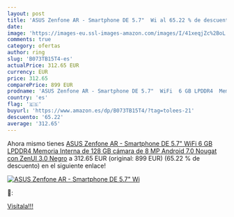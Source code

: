 ```yaml
---
layout: post
title: 'ASUS Zenfone AR - Smartphone DE 5.7"  Wi al 65.22 % de descuento'
date: 
image: 'https://images-eu.ssl-images-amazon.com/images/I/41xeqjZc%2BoL._SL200_.jpg'
comments: true
category: ofertas
author: ring
slug: 'B073TB15T4-es'
actualPrice: 312.65 EUR
currency: EUR
price: 312.65
comparePrice: 899 EUR
prodname: 'ASUS Zenfone AR - Smartphone DE 5.7"  WiFi  6 GB LPDDR4  Memoria Interna de 128 GB  cámara de 8 MP  Android 7.0 Nougat con ZenUI 3.0  Negro'
country: 'es'
flag: '🇪🇸'
buyurl: 'https://www.amazon.es/dp/B073TB15T4/?tag=tolees-21'
descuento: '65.22'
average: '312.65'
---
```


Ahora mismo tienes [ASUS Zenfone AR - Smartphone DE 5.7"  WiFi  6 GB LPDDR4  Memoria Interna de 128 GB  cámara de 8 MP  Android 7.0 Nougat con ZenUI 3.0  Negro](https://www.amazon.es/dp/B073TB15T4/?tag=tolees-21) a 312.65 EUR (original: 899 EUR) (65.22 %  de descuento) en el siguiente enlace!

[![ASUS Zenfone AR - Smartphone DE 5.7"  Wi](https://images-eu.ssl-images-amazon.com/images/I/41xeqjZc%2BoL._SL200_.jpg)](https://www.amazon.es/dp/B073TB15T4/?tag=tolees-21)

🔎:


[Visítala!!!](https://www.amazon.es/dp/B073TB15T4/?tag=tolees-21)
